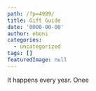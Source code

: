 ```yaml
---
path: /?p=4989/
title: Gift Guide
date: '0000-00-00'
author: eboni
categories:
  - uncategorized
tags: []
featuredImage: null
---
```

It happens every year. Onee
